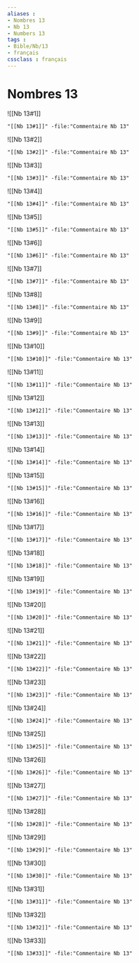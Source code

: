 ```yaml
---
aliases : 
- Nombres 13
- Nb 13
- Numbers 13
tags : 
- Bible/Nb/13
- français
cssclass : français
---
```


# Nombres 13

![[Nb 13#1]]

```query
"[[Nb 13#1]]" -file:"Commentaire Nb 13"
```

![[Nb 13#2]]

```query
"[[Nb 13#2]]" -file:"Commentaire Nb 13"
```

![[Nb 13#3]]

```query
"[[Nb 13#3]]" -file:"Commentaire Nb 13"
```

![[Nb 13#4]]

```query
"[[Nb 13#4]]" -file:"Commentaire Nb 13"
```

![[Nb 13#5]]

```query
"[[Nb 13#5]]" -file:"Commentaire Nb 13"
```

![[Nb 13#6]]

```query
"[[Nb 13#6]]" -file:"Commentaire Nb 13"
```

![[Nb 13#7]]

```query
"[[Nb 13#7]]" -file:"Commentaire Nb 13"
```

![[Nb 13#8]]

```query
"[[Nb 13#8]]" -file:"Commentaire Nb 13"
```

![[Nb 13#9]]

```query
"[[Nb 13#9]]" -file:"Commentaire Nb 13"
```

![[Nb 13#10]]

```query
"[[Nb 13#10]]" -file:"Commentaire Nb 13"
```

![[Nb 13#11]]

```query
"[[Nb 13#11]]" -file:"Commentaire Nb 13"
```

![[Nb 13#12]]

```query
"[[Nb 13#12]]" -file:"Commentaire Nb 13"
```

![[Nb 13#13]]

```query
"[[Nb 13#13]]" -file:"Commentaire Nb 13"
```

![[Nb 13#14]]

```query
"[[Nb 13#14]]" -file:"Commentaire Nb 13"
```

![[Nb 13#15]]

```query
"[[Nb 13#15]]" -file:"Commentaire Nb 13"
```

![[Nb 13#16]]

```query
"[[Nb 13#16]]" -file:"Commentaire Nb 13"
```

![[Nb 13#17]]

```query
"[[Nb 13#17]]" -file:"Commentaire Nb 13"
```

![[Nb 13#18]]

```query
"[[Nb 13#18]]" -file:"Commentaire Nb 13"
```

![[Nb 13#19]]

```query
"[[Nb 13#19]]" -file:"Commentaire Nb 13"
```

![[Nb 13#20]]

```query
"[[Nb 13#20]]" -file:"Commentaire Nb 13"
```

![[Nb 13#21]]

```query
"[[Nb 13#21]]" -file:"Commentaire Nb 13"
```

![[Nb 13#22]]

```query
"[[Nb 13#22]]" -file:"Commentaire Nb 13"
```

![[Nb 13#23]]

```query
"[[Nb 13#23]]" -file:"Commentaire Nb 13"
```

![[Nb 13#24]]

```query
"[[Nb 13#24]]" -file:"Commentaire Nb 13"
```

![[Nb 13#25]]

```query
"[[Nb 13#25]]" -file:"Commentaire Nb 13"
```

![[Nb 13#26]]

```query
"[[Nb 13#26]]" -file:"Commentaire Nb 13"
```

![[Nb 13#27]]

```query
"[[Nb 13#27]]" -file:"Commentaire Nb 13"
```

![[Nb 13#28]]

```query
"[[Nb 13#28]]" -file:"Commentaire Nb 13"
```

![[Nb 13#29]]

```query
"[[Nb 13#29]]" -file:"Commentaire Nb 13"
```

![[Nb 13#30]]

```query
"[[Nb 13#30]]" -file:"Commentaire Nb 13"
```

![[Nb 13#31]]

```query
"[[Nb 13#31]]" -file:"Commentaire Nb 13"
```

![[Nb 13#32]]

```query
"[[Nb 13#32]]" -file:"Commentaire Nb 13"
```

![[Nb 13#33]]

```query
"[[Nb 13#33]]" -file:"Commentaire Nb 13"
```

